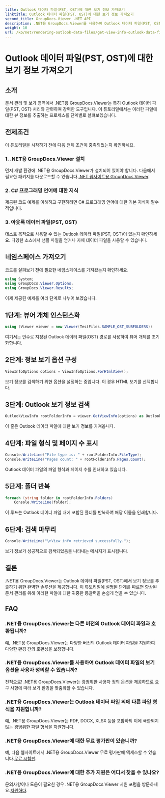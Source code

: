 ```yaml
---
title: Outlook 데이터 파일(PST, OST)에 대한 보기 정보 가져오기
linktitle: Outlook 데이터 파일(PST, OST)에 대한 보기 정보 가져오기
second_title: GroupDocs.Viewer .NET API
description: .NET용 GroupDocs.Viewer를 사용하여 Outlook 데이터 파일(PST, OST)에서 보기 정보를 추출하는 방법을 살펴보세요. 문서 관리 기능을 손쉽게 향상하세요.
weight: 10
url: /ko/net/rendering-outlook-data-files/get-view-info-outlook-data-file/
---
```


# Outlook 데이터 파일(PST, OST)에 대한 보기 정보 가져오기

## 소개
문서 관리 및 보기 영역에서 .NET용 GroupDocs.Viewer는 특히 Outlook 데이터 파일(PST, OST) 처리와 관련하여 강력한 도구입니다. 이 튜토리얼에서는 이러한 파일에 대한 뷰 정보를 추출하는 프로세스를 단계별로 살펴보겠습니다.
## 전제조건
이 튜토리얼을 시작하기 전에 다음 전제 조건이 충족되었는지 확인하세요.
### 1. .NET용 GroupDocs.Viewer 설치
 먼저 개발 환경에 .NET용 GroupDocs.Viewer가 설치되어 있어야 합니다. 다음에서 필요한 패키지를 다운로드할 수 있습니다.[.NET 웹사이트용 GroupDocs.Viewer](https://releases.groupdocs.com/viewer/net/).
### 2. C# 프로그래밍 언어에 대한 지식
제공된 코드 예제를 이해하고 구현하려면 C# 프로그래밍 언어에 대한 기본 지식이 필수적입니다.
### 3. 아웃룩 데이터 파일(PST, OST)
테스트 목적으로 사용할 수 있는 Outlook 데이터 파일(PST, OST)이 있는지 확인하세요. 다양한 소스에서 샘플 파일을 얻거나 자체 데이터 파일을 사용할 수 있습니다.

## 네임스페이스 가져오기
코드를 살펴보기 전에 필요한 네임스페이스를 가져왔는지 확인하세요.
```csharp
using System;
using GroupDocs.Viewer.Options;
using GroupDocs.Viewer.Results;
```

이제 제공된 예제를 여러 단계로 나누어 보겠습니다.
## 1단계: 뷰어 개체 인스턴스화
```csharp
using (Viewer viewer = new Viewer(TestFiles.SAMPLE_OST_SUBFOLDERS))
```
여기서는 인수로 지정된 Outlook 데이터 파일(OST) 경로를 사용하여 뷰어 개체를 초기화합니다.
## 2단계: 정보 보기 옵션 구성
```csharp
ViewInfoOptions options = ViewInfoOptions.ForHtmlView();
```
보기 정보를 검색하기 위한 옵션을 설정하는 중입니다. 이 경우 HTML 보기를 선택합니다.
## 3단계: Outlook 보기 정보 검색
```csharp
OutlookViewInfo rootFolderInfo = viewer.GetViewInfo(options) as OutlookViewInfo;
```
이 줄은 Outlook 데이터 파일에 대한 보기 정보를 가져옵니다.
## 4단계: 파일 형식 및 페이지 수 표시
```csharp
Console.WriteLine("File type is: " + rootFolderInfo.FileType);
Console.WriteLine("Pages count: " + rootFolderInfo.Pages.Count);
```
Outlook 데이터 파일의 파일 형식과 페이지 수를 인쇄하고 있습니다.
## 5단계: 폴더 반복
```csharp
foreach (string folder in rootFolderInfo.Folders)
    Console.WriteLine(folder);
```
이 루프는 Outlook 데이터 파일 내에 포함된 폴더를 반복하여 해당 이름을 인쇄합니다.
## 6단계: 검색 마무리
```csharp
Console.WriteLine("\nView info retrieved successfully.");
```
보기 정보가 성공적으로 검색되었음을 나타내는 메시지가 표시됩니다.

## 결론
.NET용 GroupDocs.Viewer는 Outlook 데이터 파일(PST, OST)에서 보기 정보를 추출하기 위한 완벽한 솔루션을 제공합니다. 이 튜토리얼에 설명된 단계를 따르면 향상된 문서 관리를 위해 이러한 파일에 대한 귀중한 통찰력을 손쉽게 얻을 수 있습니다.
## FAQ
### .NET용 GroupDocs.Viewer는 다른 버전의 Outlook 데이터 파일과 호환됩니까?
예, .NET용 GroupDocs.Viewer는 다양한 버전의 Outlook 데이터 파일을 지원하여 다양한 환경 간의 호환성을 보장합니다.
### .NET용 GroupDocs.Viewer를 사용하여 Outlook 데이터 파일의 보기 옵션을 사용자 정의할 수 있습니까?
전적으로! .NET용 GroupDocs.Viewer는 광범위한 사용자 정의 옵션을 제공하므로 요구 사항에 따라 보기 환경을 맞춤화할 수 있습니다.
### .NET용 GroupDocs.Viewer는 Outlook 데이터 파일 외에 다른 파일 형식을 지원합니까?
예, .NET용 GroupDocs.Viewer는 PDF, DOCX, XLSX 등을 포함하되 이에 국한되지 않는 광범위한 파일 형식을 지원합니다.
### .NET용 GroupDocs.Viewer에 대한 무료 평가판이 있습니까?
 예, 다음 웹사이트에서 .NET용 GroupDocs.Viewer 무료 평가판에 액세스할 수 있습니다.[무료 시험판](https://releases.groupdocs.com/).
### .NET용 GroupDocs.Viewer에 대한 추가 지원은 어디서 찾을 수 있나요?
 문의사항이나 도움이 필요한 경우 .NET용 GroupDocs.Viewer 지원 포럼을 방문하세요.[지원하다](https://forum.groupdocs.com/c/viewer/9).